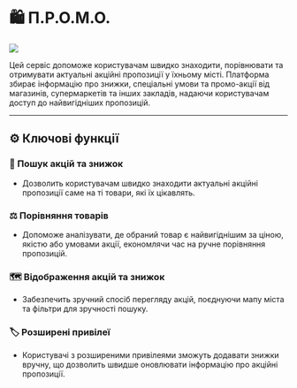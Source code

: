 # 🛍️ П.Р.О.М.О.

![](https://img.shields.io/badge/Status-Under%20Development-red?style=flat-square)

Цей сервіс допоможе користувачам швидко знаходити, порівнювати та отримувати актуальні акційні пропозиції у їхньому місті.
Платформа збирає інформацію про знижки, спеціальні умови та промо-акції від магазинів, супермаркетів та інших закладів, надаючи користувачам доступ до найвигідніших пропозицій.

---

## ⚙️ Ключові функції

### 🔎 Пошук акцій та знижок
- Дозволить користувачам швидко знаходити актуальні акційні пропозиції саме на ті товари, які їх цікавлять.

### ⚖️ Порівняння товарів
- Допоможе аналізувати, де обраний товар є найвигіднішим за ціною, якістю або умовами акції, економлячи час на ручне порівняння пропозицій.

### 🗺 Відображення акцій та знижок
- Забезпечить зручний спосіб перегляду акцій, поєднуючи мапу міста та фільтри для зручності пошуку.

### 🏷 Розширені привілеї
- Користувачі з розширеними привілеями зможуть додавати знижки вручну, що дозволить швидше оновлювати інформацію про акційні пропозиції.